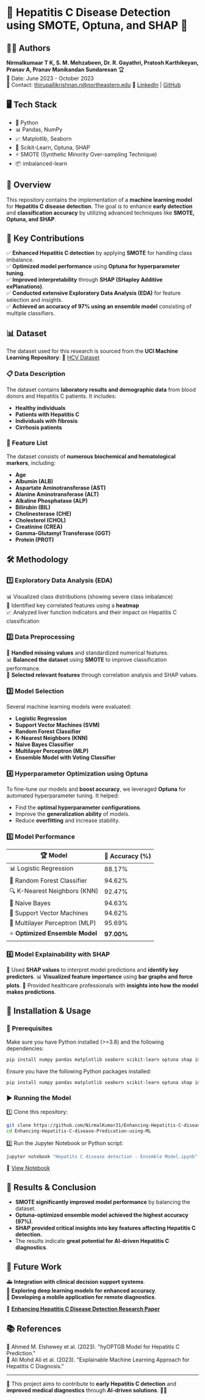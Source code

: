 # 🏥 Hepatitis C Disease Detection using SMOTE, Optuna, and SHAP 🚀

## 👨‍💻 Authors

**Nirmalkumaar T K, S. M. Mehzabeen, Dr. R. Gayathri, Pratosh Karthikeyan, Pranav A, Pranav Manikandan Sundaresan** 🏆  
📅 Date: June 2023 - October 2023  
📧 Contact: thirupallikrishnan.n@northeastern.edu 
🔗 [LinkedIn](https://www.linkedin.com/in/nirmalkumartk/) | [GitHub](https://github.com/NirmalKumar31)

## 🖥️ Tech Stack
- 🐍 Python
- 📊 Pandas, NumPy
- 📈 Matplotlib, Seaborn
- 🤖 Scikit-Learn, Optuna, SHAP
- ⚡ SMOTE (Synthetic Minority Over-sampling Technique)
- 📦 imbalanced-learn

## 📌 Overview
This repository contains the implementation of a **machine learning model** for **Hepatitis C disease detection**. The goal is to enhance **early detection** and **classification accuracy** by utilizing advanced techniques like **SMOTE, Optuna, and SHAP**.

## 🌟 Key Contributions
✅ **Enhanced Hepatitis C detection** by applying **SMOTE** for handling class imbalance.  
✅ **Optimized model performance** using **Optuna for hyperparameter tuning**.  
✅ **Improved interpretability** through **SHAP (SHapley Additive exPlanations)**.  
✅ **Conducted extensive Exploratory Data Analysis (EDA)** for feature selection and insights.  
✅ **Achieved an accuracy of 97% using an ensemble model** consisting of multiple classifiers.  

## 📊 Dataset
The dataset used for this research is sourced from the **UCI Machine Learning Repository**:
🔗 [HCV Dataset](https://archive.ics.uci.edu/ml/datasets/HCV+data)

### 📋 Data Description
The dataset contains **laboratory results and demographic data** from blood donors and Hepatitis C patients. It includes:
- **Healthy individuals**
- **Patients with Hepatitis C**
- **Individuals with fibrosis**
- **Cirrhosis patients**

### 🔢 Feature List
The dataset consists of **numerous biochemical and hematological markers**, including:
- **Age**
- **Albumin (ALB)**
- **Aspartate Aminotransferase (AST)**
- **Alanine Aminotransferase (ALT)**
- **Alkaline Phosphatase (ALP)**
- **Bilirubin (BIL)**
- **Cholinesterase (CHE)**
- **Cholesterol (CHOL)**
- **Creatinine (CREA)**
- **Gamma-Glutamyl Transferase (GGT)**
- **Protein (PROT)**

## 🛠️ Methodology
### 1️⃣ Exploratory Data Analysis (EDA)
📊 Visualized class distributions (showing severe class imbalance)  
📌 Identified key correlated features using a **heatmap**  
📈 Analyzed liver function indicators and their impact on Hepatitis C classification  

### 2️⃣ Data Preprocessing
🔄 **Handled missing values** and standardized numerical features.  
📊 **Balanced the dataset** using **SMOTE** to improve classification performance.  
🔬 **Selected relevant features** through correlation analysis and SHAP values.  

### 3️⃣ Model Selection
Several machine learning models were evaluated:
- **Logistic Regression**
- **Support Vector Machines (SVM)**
- **Random Forest Classifier**
- **K-Nearest Neighbors (KNN)**
- **Naive Bayes Classifier**
- **Multilayer Perceptron (MLP)**
- **Ensemble Model with Voting Classifier**

### 4️⃣ Hyperparameter Optimization using Optuna
To fine-tune our models and **boost accuracy**, we leveraged **Optuna** for automated hyperparameter tuning. It helped:
- Find the **optimal hyperparameter configurations**.
- Improve the **generalization ability** of models.
- Reduce **overfitting** and increase stability.

### 5️⃣ Model Performance
| 🏆 Model                        | 🎯 Accuracy (%) |
|---------------------------------|----------------|
| 📊 Logistic Regression          | 88.17%        |
| 🌲 Random Forest Classifier     | 94.62%        |
| 🔍 K-Nearest Neighbors (KNN)   | 92.47%        |
| 🧪 Naive Bayes                 | 94.63%        |
| 🤖 Support Vector Machines     | 94.62%        |
| 🏅 Multilayer Perceptron (MLP) | 95.69%        |
| ⭐ **Optimized Ensemble Model** | **97.00%**    |

### 6️⃣ Model Explainability with SHAP
📌 Used **SHAP values** to interpret model predictions and **identify key predictors**.
📊 **Visualized feature importance** using **bar graphs and force plots**.
🔬 Provided healthcare professionals with **insights into how the model makes predictions**.

## 🚀 Installation & Usage
### 🔧 Prerequisites
Make sure you have Python installed (>=3.8) and the following dependencies:
```bash
pip install numpy pandas matplotlib seaborn scikit-learn optuna shap imbalanced-learn
```
Ensure you have the following Python packages installed:
```bash
pip install numpy pandas matplotlib seaborn scikit-learn optuna shap imbalanced-learn
```

### ▶️ Running the Model
1️⃣ Clone this repository:
   ```bash
   git clone https://github.com/NirmalKumar31/Enhancing-Hepatitis-C-disease-Predication-using-ML.git
   cd Enhancing-Hepatitis-C-disease-Predication-using-ML
   ```
2️⃣ Run the Jupyter Notebook or Python script:
   ```bash
   jupyter notebook "Hepatits C disease detection - Ensemble Model.ipynb"
   ```
   📌 [View Notebook](https://github.com/NirmalKumar31/Enhancing-Hepatitis-C-disease-Predication-using-ML/blob/main/Hepatits%20C%20disease%20detection%20-%20Ensemble%20Model.ipynb)

## 🎯 Results & Conclusion
- **SMOTE significantly improved model performance** by balancing the dataset.
- **Optuna-optimized ensemble model achieved the highest accuracy (97%)**.
- **SHAP provided critical insights into key features affecting Hepatitis C detection.**
- The results indicate **great potential for AI-driven Hepatitis C diagnostics**.

## 🔮 Future Work
🚑 **Integration with clinical decision support systems**.  
🧠 **Exploring deep learning models for enhanced accuracy**.  
📱 **Developing a mobile application for remote diagnostics**.  

🔗 **[Enhancing Hepatitis C Disease Detection Research Paper](https://github.com/NirmalKumar31/Enhancing-Hepatitis-C-disease-Predication-using-ML/blob/bd2e2ef02c1f5c819e28a96c498dc4e43198b68f/Research%20Paper_%20Enhancing%20Hepatitis%20C%20Disease%20Detection_%20A%20Study%20Using%20SMOTE%2C%20Optuna%2C%20and%20SHAP%20%20(1).pdf)**  

## 📚 References
📖 Ahmed M. Elshewey et al. (2023). "hyOPTGB Model for Hepatitis C Prediction."  
📖 Ali Mohd Ali et al. (2023). "Explainable Machine Learning Approach for Hepatitis C Diagnosis."  

---
🎯 This project aims to contribute to **early Hepatitis C detection** and **improved medical diagnostics** through **AI-driven solutions**. 🏥💡

